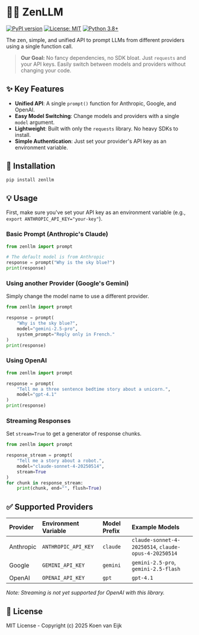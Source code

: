# 🧘‍♂️ ZenLLM

[![PyPI version](https://badge.fury.io/py/zenllm.svg)](https://badge.fury.io/py/zenllm)
[![License: MIT](https://img.shields.io/badge/License-MIT-yellow.svg)](https://opensource.org/licenses/MIT)
[![Python 3.8+](https://img.shields.io/badge/python-3.8+-blue.svg)](https://www.python.org/downloads/release/python-380/)

The zen, simple, and unified API to prompt LLMs from different providers using a single function call.

> **Our Goal:** No fancy dependencies, no SDK bloat. Just `requests` and your API keys. Easily switch between models and providers without changing your code.

## ✨ Key Features

- **Unified API**: A single `prompt()` function for Anthropic, Google, and OpenAI.
- **Easy Model Switching**: Change models and providers with a single `model` argument.
- **Lightweight**: Built with only the `requests` library. No heavy SDKs to install.
- **Simple Authentication**: Just set your provider's API key as an environment variable.

## 🚀 Installation

```bash
pip install zenllm
```

## 💡 Usage

First, make sure you've set your API key as an environment variable (e.g., `export ANTHROPIC_API_KEY="your-key"`).

### Basic Prompt (Anthropic's Claude)

```python
from zenllm import prompt

# The default model is from Anthropic
response = prompt("Why is the sky blue?")
print(response)
```

### Using another Provider (Google's Gemini)

Simply change the model name to use a different provider.

```python
from zenllm import prompt

response = prompt(
    "Why is the sky blue?",
    model="gemini-2.5-pro",
    system_prompt="Reply only in French."
)
print(response)
```

### Using OpenAI

```python
from zenllm import prompt

response = prompt(
    "Tell me a three sentence bedtime story about a unicorn.",
    model="gpt-4.1"
)
print(response)
```

### Streaming Responses

Set `stream=True` to get a generator of response chunks.

```python
from zenllm import prompt

response_stream = prompt(
    "Tell me a story about a robot.", 
    model="claude-sonnet-4-20250514", 
    stream=True
)
for chunk in response_stream:
    print(chunk, end="", flush=True)
```

## ✅ Supported Providers

| Provider  | Environment Variable  | Model Prefix | Example Models                               |
| :-------- | :-------------------- | :----------- | :------------------------------------------- |
| Anthropic | `ANTHROPIC_API_KEY`   | `claude`     | `claude-sonnet-4-20250514`, `claude-opus-4-20250514` |
| Google    | `GEMINI_API_KEY`      | `gemini`     | `gemini-2.5-pro`, `gemini-2.5-flash`         |
| OpenAI    | `OPENAI_API_KEY`      | `gpt`        | `gpt-4.1`                                    |

*Note: Streaming is not yet supported for OpenAI with this library.*

## 📜 License

MIT License - Copyright (c) 2025 Koen van Eijk